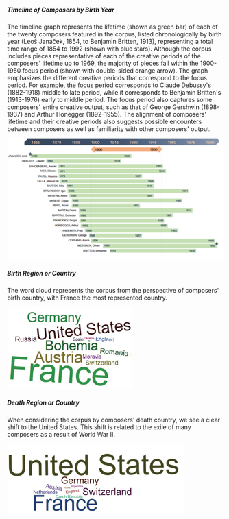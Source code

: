 
<script>
// vim: ts=3:nowrap
</script>

<div class="card mb-3">
	<div class="row g-0">
		<div class="col-md-12">
			<div class="card-body">
				<h5 class="category mb-2 card-title">Timeline of Composers by Birth Year</h5>
				<p class="card-text">The timeline graph represents the lifetime (shown as green bar) of each of the twenty composers featured in the corpus, listed chronologically by birth year (Leoš Janáček, 1854, to Benjamin Britten, 1913), representing a total time range of 1854 to 1992 (shown with blue stars). Although the corpus includes pieces representative of each of the creative periods of the composers' lifetime up to 1969, the majority of pieces fall within the 1900-1950 focus period (shown with double-sided orange arrow). The graph emphasizes the different creative periods that correspond to the focus period. For example, the focus period corresponds to Claude Debussy's (1882-1918) middle to late period, while it corresponds to Benjamin Britten's (1913-1976) early to middle period. The focus period also captures some composers' entire creative output, such as that of George Gershwin (1898-1937) and Arthur Honegger (1892-1955). The alignment of composers' lifetime and their creative periods also suggests possible encounters between composers as well as familiarity with other composers' output.</p>
			</div>
		</div>
		<div class="col-md-12">
			<img src="Timeline_of_Composers_by_Birth_Year_graph.png" class="img-fluid rounded-start" alt="Timeline of Composers by Birth Year">
		</div>
	</div>
</div>

<div class="card mb-3">
	<div class="row g-0">
		<div class="col-md-6">
			<div class="card-body">
				<h5 class="category mb-2 card-title">Birth Region or Country</h5>
				<p class="card-text">The word cloud represents the corpus from the perspective of composers' birth country, with France the most represented country.</p>
			</div>
		</div>
		<div class="col-md-6">
			<img src="Birth_Region_or_Country.png" class="img-fluid rounded-start" alt="Birth Region or Country">
		</div>		
	</div>
</div>

<div class="card mb-3">
	<div class="row g-0">
		<div class="col-md-6">
			<div class="card-body">
				<h5 class="category mb-2 card-title">Death Region or Country</h5>
				<p class="card-text">When considering the corpus by composers' death country, we see a clear shift to the United States. This shift is related to the exile of many composers as a result of World War II.</p>
			</div>
		</div>
		<div class="col-md-6">
			<img src="Death_Region_or_Country.png" class="img-fluid rounded-start" alt="Death Region or Country">
		</div>
	</div>
</div>



